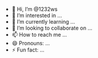 - 👋 Hi, I’m @1232ws
- 👀 I’m interested in ...
- 🌱 I’m currently learning ...
- 💞️ I’m looking to collaborate on ...
- 📫 How to reach me ...
- 😄 Pronouns: ...
- ⚡ Fun fact: ...

<!---
1232ws/1232ws is a ✨ special ✨ repository because its `README.md` (this file) appears on your GitHub profile.
You can click the Preview link to take a look at your changes.
--->
